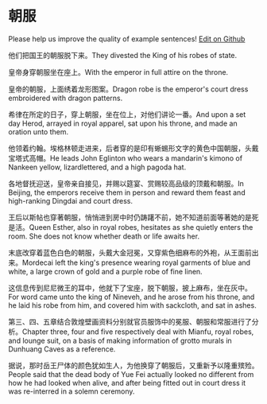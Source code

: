 # 朝服

Please help us improve the quality of example sentences! [Edit on Github](https://github.com/jiyushe/jiyu-example-sentence-source/blob/main/chinese/chaofu.md)

<p><span class="chinese">他们把国王的朝服脱下来。</span><span class="english">They divested the King of his robes of state.</span></p>

<p><span class="chinese">皇帝身穿朝服坐在座上。</span><span class="english">With the emperor in full attire on the throne.</span></p>

<p><span class="chinese">皇帝的朝服，上面绣着龙形图案。</span><span class="english">Dragon robe is the emperor's court dress embroidered with dragon patterns.</span></p>

<p><span class="chinese">希律在所定的日子，穿上朝服，坐在位上，对他们讲论一番。</span><span class="english">And upon a set day Herod, arrayed in royal apparel, sat upon his throne, and made an oration unto them.</span></p>

<p><span class="chinese">他领着约翰。埃格林顿走进来，后者穿的是印有蜥蜴形文字的黄色中国朝服，头戴宝塔式高帽。</span><span class="english">He leads John Eglinton who wears a mandarin's kimono of Nankeen yellow, lizardlettered, and a high pagoda hat.</span></p>

<p><span class="chinese">各地督抚迎送，皇帝亲自接见，并赐以筵宴、赏赐较高品级的顶戴和朝服。</span><span class="english">In Beijing, the emperors receive them in person and reward them feast and high-ranking Dingdai and court dress.</span></p>

<p><span class="chinese">王后以斯帖也穿著朝服，悄悄进到房中时仍踌躇不前，她不知道前面等著她的是死是活。</span><span class="english">Queen Esther, also in royal robes, hesitates as she quietly enters the room. She does not know whether death or life awaits her.</span></p>

<p><span class="chinese">末底改穿着蓝色白色的朝服，头戴大金冠冕，又穿紫色细麻布的外袍，从王面前出来。</span><span class="english">Mordecai left the king's presence wearing royal garments of blue and white, a large crown of gold and a purple robe of fine linen.</span></p>

<p><span class="chinese">这信息传到尼尼微王的耳中，他就下了宝座，脱下朝服，披上麻布，坐在灰中。</span><span class="english">For word came unto the king of Nineveh, and he arose from his throne, and he laid his robe from him, and covered him with sackcloth, and sat in ashes.</span></p>

<p><span class="chinese">第三、四、五章结合敦煌壁画资料分别就官员服饰中的冕服、朝服和常服进行了分析。</span><span class="english">Chapter three, four and five respectively deal with Mianfu, royal robes, and lounge suit, on a basis of making information of grotto murals in Dunhuang Caves as a reference.</span></p>

<p><span class="chinese">据说，那时岳王尸体的颜色犹如生人，为他换穿了朝服后，又重新予以隆重殡殓。</span><span class="english">People said that the dead body of Yue Fei actually looked no different from how he had looked when alive, and after being fitted out in court dress it was re-interred in a solemn ceremony.</span></p>

